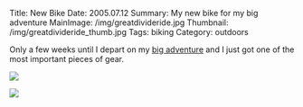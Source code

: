 Title: New Bike
Date: 2005.07.12
Summary: My new bike for my big adventure
MainImage: /img/greatdivideride.jpg
Thumbnail: /img/greatdivideride_thumb.jpg
Tags: biking
Category: outdoors

Only a few weeks until I depart on my [big adventure][BikeRide] and I just got one of the most important pieces of gear.

<p><img src="/img/greatdivideride/bike_with_trailer2.jpg" class="smallimg" /></p>

<p><img src="/img/greatdivideride/bike1.jpg" class="smallimg" /></p>


[BikeRide]: http://greatdivideride.blogspot.com
